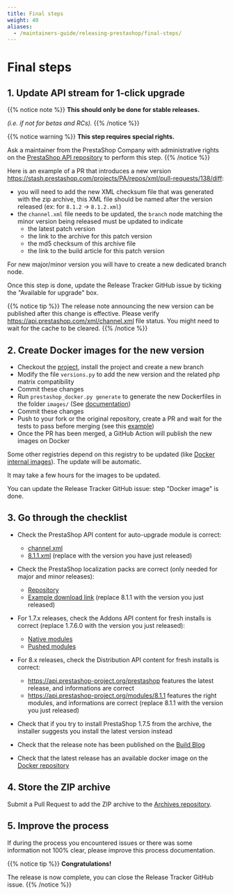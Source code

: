 ```yaml
---
title: Final steps
weight: 40
aliases:
  - /maintainers-guide/releasing-prestashop/final-steps/
---
```


# Final steps

## 1. Update API stream for 1-click upgrade

{{% notice note %}}
**This should only be done for stable releases.**

_(i.e. if not for betas and RCs)._
{{% /notice %}}

{{% notice warning %}}
**This step requires special rights.**

Ask a maintainer from the PrestaShop Company with administrative rights on the [PrestaShop API repository](https://stash.prestashop.com/projects/PA/repos/xml) to perform this step.
{{% /notice %}}

Here is an example of a PR that introduces a new version https://stash.prestashop.com/projects/PA/repos/xml/pull-requests/138/diff:
- you will need to add the new XML checksum file that was generated with the zip archive, this XML file should be named after the version released (ex: for `8.1.2` -> `8.1.2.xml`)
- the `channel.xml` file needs to be updated, the `branch` node matching the minor version being released must be updated to indicate
  - the latest patch version
  - the link to the archive for this patch version
  - the md5 checksum of this archive file
  - the link to the build article for this patch version

For new major/minor version you will have to create a new dedicated branch node.

Once this step is done, update the Release Tracker GitHub issue by ticking the "Available for upgrade" box.

{{% notice tip %}}
The release note announcing the new version can be published after this change is effective. Please verify https://api.prestashop.com/xml/channel.xml file status. You might need to wait for the cache to be cleared.
{{% /notice %}}

## 2. Create Docker images for the new version

* Checkout the [project][docker-repository], install the project and create a new branch
* Modify the file `versions.py` to add the new version and the related php matrix compatibility
* Commit these changes
* Run `prestashop_docker.py generate` to generate the new Dockerfiles in the folder `images/` (See [documentation][docker-generate-doc])
* Commit these changes
* Push to your fork or the original repository, create a PR and wait for the tests to pass before merging (see this [example][docker-release-pr-example])
* Once the PR has been merged, a GitHub Action will publish the new images on Docker

Some other registries depend on this registry to be updated (like [Docker internal images](https://hub.docker.com/r/prestashop/docker-internal-images)). The update will be automatic.

It may take a few hours for the images to be updated.

You can update the Release Tracker GitHub issue: step "Docker image" is done.

## 3. Go through the checklist

* Check the PrestaShop API content for auto-upgrade module is correct:
   
   - [channel.xml](https://api.prestashop.com/xml/channel.xml)
   - [8.1.1.xml](https://api.prestashop-project.org/assets/prestashop/8.1.1/prestashop.xml) (replace with the version you have just released)

* Check the PrestaShop localization packs are correct (only needed for major and minor releases):

   - [Repository](https://github.com/PrestaShop/TranslationFiles/tree/master/1.7/translations/)
   - [Example download link](https://i18n.prestashop-project.org/translations/8.1.0/es-ES/es-ES.zip) (replace 8.1.1 with the version you just released)

* For 1.7.x releases, check the Addons API content for fresh installs is correct (replace 1.7.6.0 with the version you just released):
   
    - [Native modules](http://api-addons.prestashop.com?format=json&iso_lang=en&iso_code=FR&version=1.7.6.0&method=listing&action=native)
    - [Pushed modules](http://api-addons.prestashop.com?format=json&iso_lang=en&iso_code=FR&version=1.7.6.0&method=listing&action=install-modules)
 
* For 8.x releases, check the Distribution API content for fresh installs is correct:
   
    - https://api.prestashop-project.org/prestashop features the latest release, and informations are correct
    - https://api.prestashop-project.org/modules/8.1.1 features the right modules, and informations are correct (replace 8.1.1 with the version you just released)

* Check that if you try to install PrestaShop 1.7.5 from the archive, the installer suggests you install the latest version instead
* Check that the release note has been published on the [Build Blog](https://build.prestashop-project.org)
* Check that the latest release has an available docker image on the [Docker repository][docker-repository]

## 4. Store the ZIP archive

Submit a Pull Request to add the ZIP archive to the [Archives repository](https://github.com/PrestaShop/zip-archives).

## 5. Improve the process

If during the process you encountered issues or there was some information not 100% clear, please improve this process documentation.


{{% notice tip %}}
**Congratulations!**

The release is now complete, you can close the Release Tracker GitHub issue.
{{% /notice %}}

[docker-repository]: https://github.com/PrestaShop/docker
[docker-hub-prestashop]: https://hub.docker.com/r/prestashop/prestashop/
[docker-release-pr-example]: https://github.com/PrestaShop/docker/pull/287
[docker-generate-doc]: https://github.com/PrestaShop/docker/blob/master/HOW-TO-USE.md
